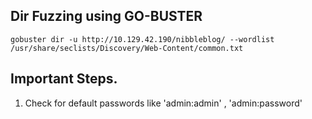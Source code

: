 ## Dir Fuzzing using GO-BUSTER
```shell
gobuster dir -u http://10.129.42.190/nibbleblog/ --wordlist /usr/share/seclists/Discovery/Web-Content/common.txt
```
## Important Steps.
1. Check for default passwords like 'admin:admin' , 'admin:password'
